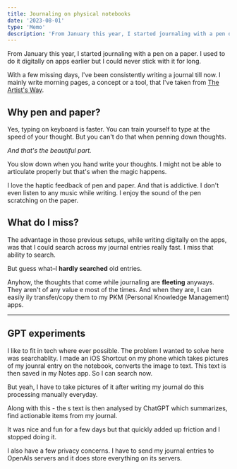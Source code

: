 ```yaml
---
title: Journaling on physical notebooks
date: '2023-08-01'
type: 'Memo'
description: 'From January this year, I started journaling with a pen on a paper. Thoughts on that.'
---
```


From January this year, I started journaling with a pen on a paper. I used to do it digitally on apps earlier but I could never stick with it for long.

With a few missing days, I've been consistently writing a journal till now. I mainly write morning pages, a concept or a tool, that I've taken from [The Artist's Way](https://aravindballa.com/bookshelf/the-artists-way-28946040/).

## Why pen and paper?

Yes, typing on keyboard is faster. You can train yourself to type at the speed of your thought. But you can't do that when penning down thoughts.

*And that's the beautiful part.*

You slow down when you hand write your thoughts. I might not be able to articulate properly but that's when the magic happens.

I love the haptic feedback of pen and paper. And that is addictive. I don't even listen to any music while writing. I enjoy the sound of the pen scratching on the paper.

## What do I miss?

The advantage in those previous setups, while writing digitally on the apps, was that I could search across my journal entries really fast. I miss that ability to search.

But guess what–I **hardly searched** old entries.

Anyhow, the thoughts that come while journaling are **fleeting** anyways. They aren't of any value e most of the times. And when they are, I can easily ily transfer/copy them to my PKM (Personal Knowledge Management) apps.

---

## GPT experiments

I like to fit in tech where ever possible. The problem I wanted to solve here was searchablity. I made an iOS Shortcut on my phone which takes pictures of my jounral entry on the notebook, converts the image to text. This text is then saved in my Notes app. So I can search now.

But yeah, I have to take pictures of it after writing my journal do this processing manually everyday.

Along with this - the s text is then analysed by ChatGPT which summarizes, find actionable items from my journal.

It was nice and fun for a few days but that quickly added up friction and I stopped doing it.

I also have a few privacy concerns. I have to send my journal entries to OpenAIs servers and it does store everything on its servers.

